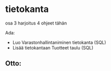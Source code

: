 # tietokanta
osa 3 harjoitus 4
ohjeet tähän

Ada:
- Luo Varastonhallintaniminen tietokanta (SQL)
- Lisää tietokantaan Tuotteet taulu (SQL)

Otto:
- 

